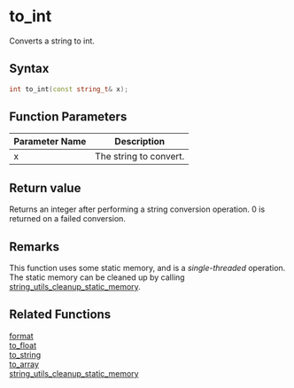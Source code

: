 
# to_int

Converts a string to int.

## Syntax

```cpp
int to_int(const string_t& x);
```

## Function Parameters

Parameter Name | Description
--- | ---
x | The string to convert.

## Return value

Returns an integer after performing a string conversion operation. 0 is returned on a failed conversion.

## Remarks

This function uses some static memory, and is a *single-threaded* operation. The static memory can be cleaned up by calling [string_utils_cleanup_static_memory](https://github.com/RandyGaul/cute_framework/blob/master/doc/string/string/string_utils_cleanup_static_memory.md).

## Related Functions

[format](https://github.com/RandyGaul/cute_framework/blob/master/doc/string/string/format.md)  
[to_float](https://github.com/RandyGaul/cute_framework/blob/master/doc/string/string/to_float.md)  
[to_string](https://github.com/RandyGaul/cute_framework/blob/master/doc/string/string/to_string.md)  
[to_array](https://github.com/RandyGaul/cute_framework/blob/master/doc/string/string/to_array.md)  
[string_utils_cleanup_static_memory](https://github.com/RandyGaul/cute_framework/blob/master/doc/string/string/string_utils_cleanup_static_memory.md)  
